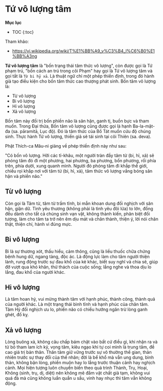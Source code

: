 # Tứ vô lượng tâm

**Mục lục**

- TOC
{:toc}

Tham khảo:

- <https://vi.wikipedia.org/wiki/T%E1%BB%A9_v%C3%B4_l%C6%B0%E1%BB%A3ng>

**Tứ vô lượng tâm** là "bốn trạng thái tâm thức vô lượng", còn được gọi là Tứ phạm trú, "bốn cách an trú trong cõi Phạm" hay gọi là Tứ vô lượng tâm và gọi tắt là `Từ bi hỷ xả`. Là thuật ngữ chỉ một phép thiền định, trong đó hành giả tạo điều kiện cho bốn tâm thức cao thượng phát sinh. Bốn tâm vô lượng là:

* Từ vô lượng
* Bi vô lượng
* Hỉ vô lượng
* Xả vô lượng

Bốn tâm này đối trị bốn phiền não là sân hận, ganh tị, buồn bực và tham muốn. Trong Đại thừa, Bốn tâm vô lượng cũng được gọi là hạnh Ba-la-mật-đa (sa. pāramitā, Lục độ). Đó là tâm thức của Bồ Tát muốn cứu độ chúng sinh. Thực hành Tứ vô lượng, thiền giả sẽ tái sinh tại cõi Thiên (sa. deva).

Phật Thích-ca Mâu-ni giảng về phép thiền định này như sau:

"Có bốn vô lượng. Hỡi các tỉ-khâu, một người tràn đầy tâm từ (bi, hỉ, xả) sẽ phóng tâm đó đi một phương, hai phương, ba phương, bốn phương, rồi phía trên, phía dưới, xung quanh mình. Người đó phóng tâm đi khắp thế giới, chiếu rọi khắp nơi với tâm từ (bi, hỉ, xả), tâm thức vô lượng vắng bóng sân hận và phiền não."

## Từ vô lượng
Còn gọi là Tâm từ, tâm từ trầm tĩnh, bi mẫn khoan dung đối nghịch với sân hận, giận dữ. Tình yêu thương (không phải là tình yêu đôi lứa) to lớn, đồng đều dành cho tất cả chúng sinh vạn vật, không thành kiến, phân biệt đối tượng, làm cho tâm ta trở nên êm dịu mát và chân thành, thiện ý, lời nói chân thật, thiện chí, hành vi đúng mực.

## Bi vô lượng
Bi là sự thương xót, thấu hiểu, cảm thông, cũng là liều thuốc chữa chứng bệnh hung dữ, ngang tàng, độc ác. Là động lực làm cho tâm người thiện lành, rung động trước sự đau khổ của kẻ khác, biết suy nghĩ và chia sẽ, giúp đỡ vượt qua khó khăn, thử thách của cuộc sống; lắng nghe và thoa dịu lo lắng, đau khổ của người khác.

## Hỉ vô lượng
Là tâm hoan hỷ, vui mừng thành tâm với hạnh phúc, thành công, thành quả của người khác. Là một trạng thái bình tĩnh và hạnh phúc của chân tâm. Tâm Hỷ đối nghịch ưu lo, phiền não có chiều hướng ngăn trừ lòng ganh ghét, đố kỵ.

## Xả vô lượng
Lòng buông xả, không câu chấp bám chặt vào bất cứ điều gì, khi nhận ra và từ bỏ tham lam ích kỷ, vọng tâm, kiêu ngạo khi tự coi mình là trung tâm, đề cao giá trị bản thân. Thân tâm giữ vững trước sự vô thường thế gian, thản nhiên trước sự thay đổi của thế nhân; đời là bể khổ mà vẫn ung dung, bình thản, không bận lòng, phiền muộn hay lo lắng trước thuận cảnh hay nghịch cảnh. Mọi hiện tượng luôn chuyển biến theo quá trình Thành, Trụ, Hoại, Không (sinh, trụ, dị, diệt) nên không mê đắm vật chất giả tạm, không vui quá đà mà cũng không luẩn quẩn u sầu, vinh hay nhục thì tâm vẫn không động.